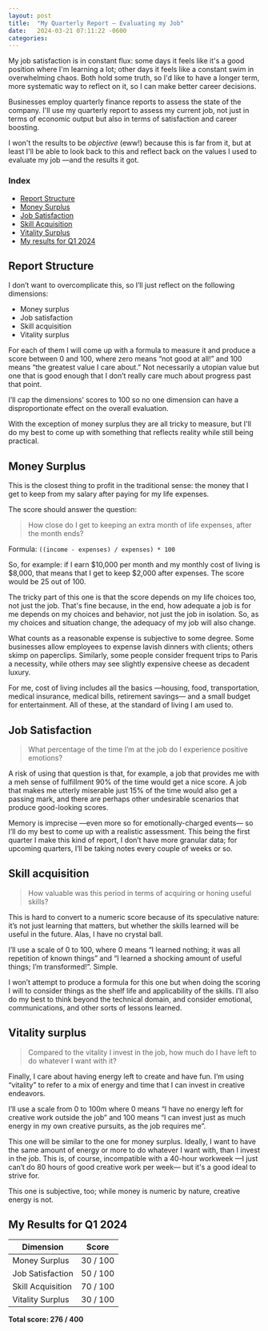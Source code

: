 ```yaml
---
layout: post
title:  "My Quarterly Report — Evaluating my Job"
date:   2024-03-21 07:11:22 -0600
categories:
---
```


My job satisfaction is in constant flux: some days it feels like it's a good position where I'm learning a lot; other days it feels like a constant swim in overwhelming chaos. Both hold some truth, so I'd like to have a longer term, more systematic way to reflect on it, so I can make better career decisions.

Businesses employ quarterly finance reports to assess the state of the company. I'll use my quarterly report to assess my current job, not just in terms of economic output but also in terms of satisfaction and career boosting.

I won't the results to be _objective_ (eww!) because this is far from it, but at least I'll be able to look back to this and reflect back on the values I used to evaluate my job —and the results it got.

### Index
- [Report Structure](#report-structure)
- [Money Surplus](#money-surplus)
- [Job Satisfaction](#job-satisfaction)
- [Skill Acquisition](#skill-acquisition)
- [Vitality Surplus](#vitality-surplus)
- [My results for Q1 2024](#my-results-for-q1-2024)

## Report Structure
I don’t want to overcomplicate this, so I’ll just reflect on the following dimensions:

- Money surplus
- Job satisfaction
- Skill acquisition
- Vitality surplus

For each of them I will come up with a formula to measure it and produce a score between 0 and 100, where zero means “not good at all!” and 100 means “the greatest value I care about.” Not necessarily a utopian value but one that is good enough that I don’t really care much about progress past that point.

I’ll cap the dimensions’ scores to 100 so no one dimension can have a disproportionate effect on the overall evaluation.

With the exception of money surplus they are all tricky to measure, but I'll do my best to come up with something that reflects reality while still being practical.

## Money Surplus

This is the closest thing to profit in the traditional sense: the money that I get to keep from my salary after paying for my life expenses.

The score should answer the question:

> How close do I get to keeping an extra month of life expenses, after the month ends?

Formula: `((income - expenses) / expenses) * 100`

So, for example: if I earn $10,000 per month and my monthly cost of living is $8,000, that means that I get to keep $2,000 after expenses. The score would be 25 out of 100.

The tricky part of this one is that the score depends on my life choices too, not just the job. That's fine because, in the end, how adequate a job is for me depends on my choices and behavior, not just the job in isolation. So, as my choices and situation change, the adequacy of my job will also change.

What counts as a reasonable expense is subjective to some degree. Some businesses allow employees to expense lavish dinners with clients; others skimp on paperclips. Similarly, some people consider frequent trips to Paris a necessity, while others may see slightly expensive cheese as decadent luxury. 

For me, cost of living includes all the basics —housing, food, transportation, medical insurance, medical bills, retirement savings— and a small budget for entertainment. All of these, at the standard of living I am used to.

## Job Satisfaction

> What percentage of the time I’m at the job do I experience positive emotions?

A risk of using that question is that, for example, a job that provides me with a meh sense of fulfillment 90% of the time would get a nice score. A job that makes me utterly miserable just 15% of the time would also get a passing mark, and there are perhaps other undesirable scenarios that produce good-looking scores.

Memory is imprecise —even more so for emotionally-charged events— so I’ll do my best to come up with a realistic assessment. This being the first quarter I make this kind of report, I don’t have more granular data; for upcoming quarters, I’ll be taking notes every couple of weeks or so.

## Skill acquisition

> How valuable was this period in terms of acquiring or honing useful skills?

This is hard to convert to a numeric score because of its speculative nature: it’s not just learning that matters, but whether the skills learned will be useful in the future. Alas, I have no crystal ball.

I’ll use a scale of 0 to 100, where 0 means “I learned nothing; it was all repetition of known things” and “I learned a shocking amount of useful things; I’m transformed!”. Simple.

I won’t attempt to produce a formula for this one but when doing the scoring I will to consider things as the shelf life and applicability of the skills. I’ll also do my best to think beyond the technical domain, and consider emotional, communications, and other sorts of lessons learned.

## Vitality surplus

> Compared to the vitality I invest in the job, how much do I have left to do whatever I want with it?

Finally, I care about having energy left to create and have fun. I’m using “vitality” to refer to a mix of energy and time that I can invest in creative endeavors.

I’ll use a scale from 0 to 100m where 0 means “I have no energy left for creative work outside the job” and 100 means “I can invest just as much energy in my own creative pursuits, as the job requires me”.

This one will be similar to the one for money surplus. Ideally, I want to have the same amount of energy or more to do whatever I want with, than I invest in the job. This is, of course, incompatible with a 40-hour workweek —I just can’t do 80 hours of good creative work per week— but it's a good ideal to strive for.

This one is subjective, too; while money is numeric by nature, creative energy is not.

## My Results for Q1 2024

|Dimension|Score|
|---------|--------|
|Money Surplus|30 / 100|
|Job Satisfaction|50 / 100|
|Skill Acquisition|70 / 100|
|Vitality Surplus|30 / 100|

**Total score: 276 / 400**
